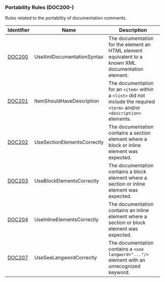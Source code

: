 ### Portability Rules (DOC200-)

Rules related to the portability of documentation comments.

Identifier | Name | Description
-----------|------|-------------
[DOC200](DOC200.md) | UseXmlDocumentationSyntax | The documentation for the element an HTML element equivalent to a known XML documentation element.
[DOC201](DOC201.md) | ItemShouldHaveDescription | The documentation for an `<item>` within a `<list>` did not include the required `<term>` and/or `<description>` elements.
[DOC202](DOC202.md) | UseSectionElementsCorrectly | The documentation contains a section element where a block or inline element was expected.
[DOC203](DOC203.md) | UseBlockElementsCorrectly | The documentation contains a block element where a section or inline element was expected.
[DOC204](DOC204.md) | UseInlineElementsCorrectly | The documentation contains an inline element where a section or block element was expected.
[DOC207](DOC207.md) | UseSeeLangwordCorrectly | The documentation contains a `<see langword="..."/>` element with an unrecognized keyword.
